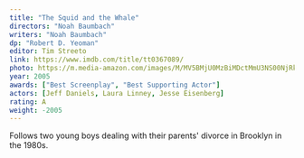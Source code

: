 ```yaml
---
title: "The Squid and the Whale"
directors: "Noah Baumbach"
writers: "Noah Baumbach"
dp: "Robert D. Yeoman"
editor: Tim Streeto
link: https://www.imdb.com/title/tt0367089/
photo: https://m.media-amazon.com/images/M/MV5BMjU0MzBiMDctMmU3NS00NjRkLTkzMzgtZWE3NmExZGI0MmVhXkEyXkFqcGdeQXVyMTMxODk2OTU@._V1_FMjpg_UX661_.jpg
year: 2005
awards: ["Best Screenplay", "Best Supporting Actor"]
actors: [Jeff Daniels, Laura Linney, Jesse Eisenberg]
rating: A
weight: -2005
---
```

Follows two young boys dealing with their parents' divorce in Brooklyn in the 1980s.